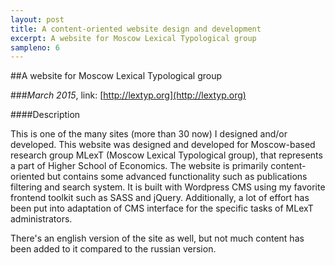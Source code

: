 ```yaml
---
layout: post
title: A content-oriented website design and development
excerpt: A website for Moscow Lexical Typological group
sampleno: 6
---
```


##A website for Moscow Lexical Typological group 

###_March 2015_, link: [http://lextyp.org](http://lextyp.org)

####Description

This is one of the many sites (more than 30 now) I designed and/or developed. This website was designed and developed for Moscow-based research group MLexT (Moscow Lexical Typological group), that represents a part of Higher School of Economics. The website is primarily content-oriented but contains some advanced functionality such as publications filtering and search system. It is built with Wordpress CMS using my favorite frontend toolkit such as SASS and jQuery. Additionally, a lot of effort has been put into adaptation of CMS interface for the specific tasks of MLexT administrators. 

There's an english version of the site as well, but not much content has been added to it compared to the russian version. 